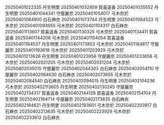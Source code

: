 20250401022335 丹生明里
20250401032859 賀喜遥香
20250401035552 丹生明里
20250401044341 守屋麗奈
20250401054017 弓木奈於
20250401064900 白石麻衣
20250401073744 丹生明里
20250401084523 弓木奈於
20250401093955 弓木奈於
20250401104317 白石麻衣
20250401113607 賀喜遥香
20250401130325 弓木奈於
20250401134411 賀喜遥香
20250401144206 弓木奈於
20250401154054 賀喜遥香
20250401164537 丹生明里
20250401173853 弓木奈於
20250401184617 守屋麗奈
20250401193618 弓木奈於
20250401203929 弓木奈於
20250401213626 丹生明里
20250401223956 守屋麗奈
20250401233658 弓木奈於
20250402021205 弓木奈於
20250402031204 弓木奈於
20250402035015 守屋麗奈
20250402044303 白石麻衣
20250402054110 守屋麗奈
20250402064630 白石麻衣
20250402073655 弓木奈於
20250402084540 白石麻衣
20250402094015 丹生明里
20250402104236 弓木奈於
20250402113605 丹生明里
20250402130245 守屋麗奈
20250402134317 賀喜遥香
20250402144128 賀喜遥香
20250402154104 丹生明里
20250402164714 守屋麗奈
20250402173835 白石麻衣
20250402184621 丹生明里
20250402193601 弓木奈於
20250402203917 白石麻衣
20250402213635 弓木奈於
20250402223929 弓木奈於
20250402233612 白石麻衣
